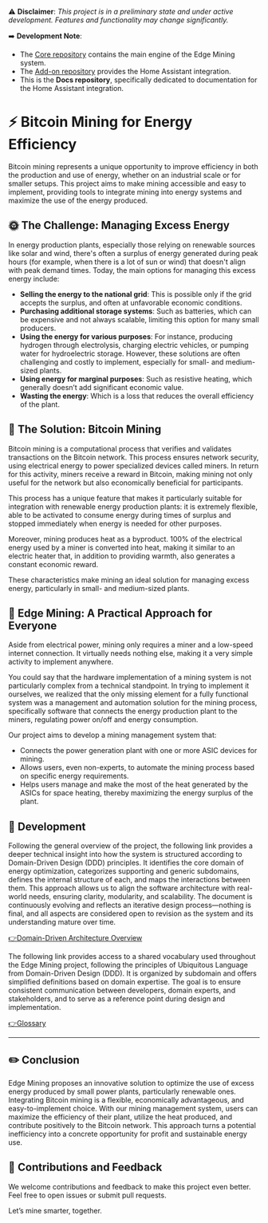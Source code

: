 ⚠️ **Disclaimer**: *This project is in a preliminary state and under active development. Features and functionality may change significantly.*

➡️ **Development Note**:
- The [Core repository](https://github.com/edge-mining/core) contains the main engine of the Edge Mining system.
- The [Add-on repository](https://github.com/edge-mining/addon) provides the Home Assistant integration.
- This is the **Docs repository**, specifically dedicated to documentation for the Home Assistant integration.


# ⚡ Bitcoin Mining for Energy Efficiency

Bitcoin mining represents a unique opportunity to improve efficiency in both the production and use of energy, whether on an industrial scale or for smaller setups. This project aims to make mining accessible and easy to implement, providing tools to integrate mining into energy systems and maximize the use of the energy produced.

## 🌞 The Challenge: Managing Excess Energy

In energy production plants, especially those relying on renewable sources like solar and wind, there's often a surplus of energy generated during peak hours (for example, when there is a lot of sun or wind) that doesn't align with peak demand times. Today, the main options for managing this excess energy include:

- **Selling the energy to the national grid**: This is possible only if the grid accepts the surplus, and often at unfavorable economic conditions.
- **Purchasing additional storage systems**: Such as batteries, which can be expensive and not always scalable, limiting this option for many small producers.
- **Using the energy for various purposes**: For instance, producing hydrogen through electrolysis, charging electric vehicles, or pumping water for hydroelectric storage. However, these solutions are often challenging and costly to implement, especially for small- and medium-sized plants.
- **Using energy for marginal purposes**: Such as resistive heating, which generally doesn’t add significant economic value.
- **Wasting the energy**: Which is a loss that reduces the overall efficiency of the plant.

## 🔌 The Solution: Bitcoin Mining

Bitcoin mining is a computational process that verifies and validates transactions on the Bitcoin network. This process ensures network security, using electrical energy to power specialized devices called miners. In return for this activity, miners receive a reward in Bitcoin, making mining not only useful for the network but also economically beneficial for participants.

This process has a unique feature that makes it particularly suitable for integration with renewable energy production plants: it is extremely flexible, able to be activated to consume energy during times of surplus and stopped immediately when energy is needed for other purposes.

Moreover, mining produces heat as a byproduct. 100% of the electrical energy used by a miner is converted into heat, making it similar to an electric heater that, in addition to providing warmth, also generates a constant economic reward.

These characteristics make mining an ideal solution for managing excess energy, particularly in small- and medium-sized plants.

## 🏡 Edge Mining: A Practical Approach for Everyone

Aside from electrical power, mining only requires a miner and a low-speed internet connection. It virtually needs nothing else, making it a very simple activity to implement anywhere.

You could say that the hardware implementation of a mining system is not particularly complex from a technical standpoint. In trying to implement it ourselves, we realized that the only missing element for a fully functional system was a management and automation solution for the mining process, specifically software that connects the energy production plant to the miners, regulating power on/off and energy consumption.

Our project aims to develop a mining management system that:

- Connects the power generation plant with one or more ASIC devices for mining.
- Allows users, even non-experts, to automate the mining process based on specific energy requirements.
- Helps users manage and make the most of the heat generated by the ASICs for space heating, thereby maximizing the energy surplus of the plant.

## 💾​ Development

Following the general overview of the project, the following link provides a deeper technical insight into how the system is structured according to Domain-Driven Design (DDD) principles. It identifies the core domain of energy optimization, categorizes supporting and generic subdomains, defines the internal structure of each, and maps the interactions between them. This approach allows us to align the software architecture with real-world needs, ensuring clarity, modularity, and scalability. The document is continuously evolving and reflects an iterative design process—nothing is final, and all aspects are considered open to revision as the system and its understanding mature over time.

[👉Domain-Driven Architecture Overview](./modelling/domain-driven-architecture-overview.md)

The following link provides access to a shared vocabulary used throughout the Edge Mining project, following the principles of Ubiquitous Language from Domain-Driven Design (DDD). It is organized by subdomain and offers simplified definitions based on domain expertise. The goal is to ensure consistent communication between developers, domain experts, and stakeholders, and to serve as a reference point during design and implementation.

[👉Glossary](./modelling/glossary.md)

---

## ✏️ Conclusion

Edge Mining proposes an innovative solution to optimize the use of excess energy produced by small power plants, particularly renewable ones. Integrating Bitcoin mining is a flexible, economically advantageous, and easy-to-implement choice. With our mining management system, users can maximize the efficiency of their plant, utilize the heat produced, and contribute positively to the Bitcoin network. This approach turns a potential inefficiency into a concrete opportunity for profit and sustainable energy use.

## 🤝 Contributions and Feedback

We welcome contributions and feedback to make this project even better. Feel free to open issues or submit pull requests.

Let’s mine smarter, together.
